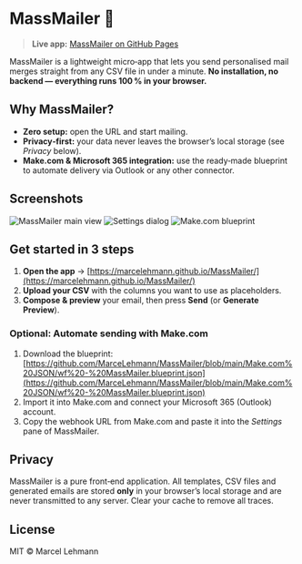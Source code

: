 # MassMailer 📨

> **Live app:** [MassMailer on GitHub Pages](https://marcelehmann.github.io/MassMailer/)

MassMailer is a lightweight micro‑app that lets you send personalised mail merges straight from any CSV file in under a minute. **No installation, no backend — everything runs 100 % in your browser.**

## Why MassMailer?

* **Zero setup:** open the URL and start mailing.
* **Privacy‑first:** your data never leaves the browser’s local storage (see *Privacy* below).
* **Make.com & Microsoft 365 integration:** use the ready‑made blueprint to automate delivery via Outlook or any other connector.

## Screenshots

![MassMailer main view](https://github.com/user-attachments/assets/9a01682d-9b3b-4713-9cf5-28c1952362b0)
![Settings dialog](https://github.com/user-attachments/assets/c294142b-eb38-44f8-acc9-9effb26fb232)
![Make.com blueprint](https://github.com/user-attachments/assets/c2bba019-c239-4253-a022-aee815d367c3)

## Get started in 3 steps

1. **Open the app** → [https://marcelehmann.github.io/MassMailer/](https://marcelehmann.github.io/MassMailer/)
2. **Upload your CSV** with the columns you want to use as placeholders.
3. **Compose & preview** your email, then press **Send** (or **Generate Preview**).

### Optional: Automate sending with Make.com

1. Download the blueprint:
   [https://github.com/MarceLehmann/MassMailer/blob/main/Make.com%20JSON/wf%20-%20MassMailer.blueprint.json](https://github.com/MarceLehmann/MassMailer/blob/main/Make.com%20JSON/wf%20-%20MassMailer.blueprint.json)
2. Import it into Make.com and connect your Microsoft 365 (Outlook) account.
3. Copy the webhook URL from Make.com and paste it into the *Settings* pane of MassMailer.

## Privacy

MassMailer is a pure front‑end application. All templates, CSV files and generated emails are stored **only** in your browser’s local storage and are never transmitted to any server. Clear your cache to remove all traces.

## License

MIT © Marcel Lehmann
